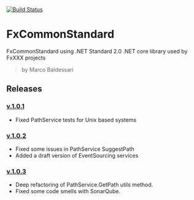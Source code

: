 [![Build Status](https://travis-ci.org/MarcoBadessari/FxCommonStandard.svg?branch=develop)](https://travis-ci.org/MBaldessari77/FxCommonStandard)

# FxCommonStandard
FxCommonStandard using .NET Standard 2.0
.NET core library used by FxXXX projects

> by Marco Baldessari

## Releases

### [v.1.0.1](https://github.com/waldrix/FxCommonStandard/releases/tag/1.0.1)

* Fixed PathService tests for Unix based systems

### [v.1.0.2](https://github.com/waldrix/FxCommonStandard/releases/tag/1.0.2)

* Fixed some issues in PathService SuggestPath
* Added a draft version of EventSourcing services

### [v.1.0.3](https://github.com/waldrix/FxCommonStandard/releases/tag/1.0.3)

* Deep refactoring of PathService.GetPath utils method.
* Fixed some code smells with SonarQube.
